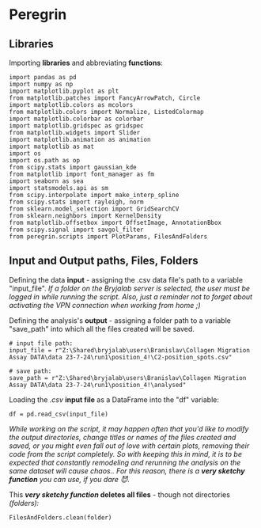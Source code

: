 # Peregrin

## Libraries
Importing **libraries** and abbreviating **functions**:

    import pandas as pd
    import numpy as np
    import matplotlib.pyplot as plt
    from matplotlib.patches import FancyArrowPatch, Circle
    import matplotlib.colors as mcolors
    from matplotlib.colors import Normalize, ListedColormap
    import matplotlib.colorbar as colorbar
    import matplotlib.gridspec as gridspec
    from matplotlib.widgets import Slider
    import matplotlib.animation as animation
    import matplotlib as mat
    import os
    import os.path as op
    from scipy.stats import gaussian_kde
    from matplotlib import font_manager as fm
    import seaborn as sea
    import statsmodels.api as sm
    from scipy.interpolate import make_interp_spline
    from scipy.stats import rayleigh, norm
    from sklearn.model_selection import GridSearchCV
    from sklearn.neighbors import KernelDensity
    from matplotlib.offsetbox import OffsetImage, AnnotationBbox
    from scipy.signal import savgol_filter
    from peregrin.scripts import PlotParams, FilesAndFolders


## Input and Output paths, Files, Folders
Defining the data **input** - assigning the .csv data file's path to a variable "input_file". *If a folder on the Bryjalab server is selected, the user must be logged in while running the script. Also, just a reminder not to forget about activating the VPN connection when working from home ;)*

Defining the analysis's **output** - assigning a folder path to a variable "save_path" into which all the files created will be saved.

    # input file path:
    input_file = r"Z:\Shared\bryjalab\users\Branislav\Collagen Migration Assay DATA\data 23-7-24\run1\position_4!\C2-position_spots.csv"

    # save path:
    save_path = r"Z:\Shared\bryjalab\users\Branislav\Collagen Migration Assay DATA\data 23-7-24\run1\position_4!\analysed"


Loading the *.csv* **input file** as a DataFrame into the "df" variable:

    df = pd.read_csv(input_file)


*While working on the script, it may happen often that you'd like to modify the output directories, change titles or names of the files created and saved, or you might even fall out of love with certain plots, removing their code from the script completely. So with keeping this in mind, it is to be expected that constantly remodeling and rerunning the analysis on the same dataset will cause chaos.. For this reason, there is a **very sketchy function** you can use, if you dare :smiling_imp:.*

This ***very sketchy function* deletes all files** - though not directories *(folders):*

    FilesAndFolders.clean(folder)


